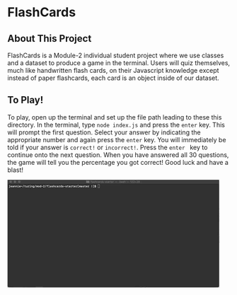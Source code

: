 # FlashCards

## About This Project

FlashCards is a Module-2 individual student project where we use classes and a dataset to produce a game in the terminal. Users will quiz themselves, much like handwritten flash cards, on their Javascript knowledge except instead of paper flashcards, each card is an object inside of our dataset. 

## To Play!

To play, open up the terminal and set up the file path leading to these this directory. In the terminal, type `node index.js` and press the `enter` key. This will prompt the first question. Select your answer by indicating the appropriate number and again press the `enter` key. You will immediately be told if your answer is `correct!` or `incorrect!`. Press the `enter ` key to continue onto the next question. When you have answered all 30 questions, the game will tell you the percentage you got correct! Good luck and have a blast!

![](media/flash.gif)
